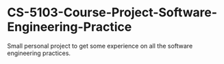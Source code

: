 # CS-5103-Course-Project-Software-Engineering-Practice
Small personal project to get some experience on all the software engineering practices.
